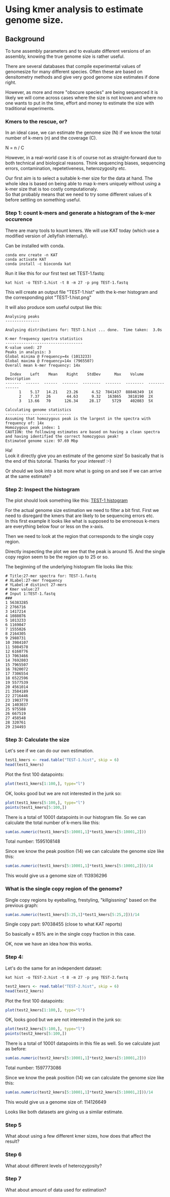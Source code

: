 # Using kmer analysis to estimate genome size.  

## Background
To tune assembly parameters and to evaluate different versions of an assembly, knowing the true genome size is rather useful.  

There are several databases that compile experimental values of genomesize for many different species. Often these are based on densitometry methods and give very good genome size estimates if done right.

However, as more and more "obscure species" are being sequenced it is likely we will come across cases where the size is not known and where no one wants to put in the time, effort and money to estimate the size with traditional experiments.


### Kmers to the rescue, or?
In an ideal case, we can estimate the genome size (N) if we know the total number of k-mers (n) and the coverage (C).

N = n / C

However, in a real-world case it is of course not as straight-forward due to both technical and biological reasons.
Think sequencing biases, sequencing errors, contamination, repetetiveness, heterozygosity etc. 


Our first aim is to select a suitable k-mer size for the data at hand. 
The whole idea is based on being able to map k-mers uniquely without using a k-mer size that is too costly computationaly.  
So that probably means that we need to try some different values of k before settling on something useful.

### Step 1: count k-mers and generate a histogram of the k-mer occurence
There are many tools to kount kmers. We will use KAT today (which use a modified version of Jellyfish internally).

Can be installed with conda.
```
conda env create -n KAT
conda activate KAT
conda install -c bioconda kat
```

Run it like this for our first test set TEST-1.fastq:
```
kat hist -o TEST-1.hist -t 8 -m 27 -p png TEST-1.fastq
```

This will create an output file "TEST-1.hist" with the k-mer histogram and the corresponding plot "TEST-1.hist.png"  

It will also produce som useful output like this:  
```
Analysing peaks  
---------------

Analysing distributions for: TEST-1.hist ... done.  Time taken:  3.0s

K-mer frequency spectra statistics
----------------------------------
K-value used: 27
Peaks in analysis: 3
Global minima @ Frequency=4x (1013233)
Global maxima @ Frequency=14x (7965507)
Overall mean k-mer frequency: 14x

  Index    Left    Mean    Right    StdDev      Max    Volume  Description
-------  ------  ------  -------  --------  -------  --------  -------------
      1    5.17   14.21    23.26      4.52  7841437  88846349  1X
      2    7.37   26       44.63      9.32   163865   3818190  2X
      3   13.66   70      126.34     28.17     5729    402083  5X

Calculating genome statistics
-----------------------------
Assuming that homozygous peak is the largest in the spectra with frequency of: 14x
Homozygous peak index: 1
CAUTION: the following estimates are based on having a clean spectra and having identified the correct homozygous peak!
Estimated genome size: 97.69 Mbp
```

Ha!  
Look it directly give you an estimate of the genome size! 
So basically that is the end of this tutorial. Thanks for your interest! :-)  

Or should we look into a bit more what is going on and see if we can arrive at the same estimate?

### Step 2: Inspect the histogram
The plot should look something like this:
[TEST-1 histogram](./img/TEST-1.hist.png)

For the actual genome size estimation we need to filter a bit first.
First we need to disregard the kmers that are likely to be sequencing errors etc.  
In this first example it looks like what is supposed to be erroneous k-mers are everything below four or less on the x-axis.

Then we need to look at the region that corresponds to the single copy region.

Directly inspecting the plot we see that the peak is around 15. And the single copy region seem to be the region up to 25 or so.

The beginning of the underlying histogram file looks like this:
```
# Title:27-mer spectra for: TEST-1.fastq
# XLabel:27-mer frequency
# YLabel:# distinct 27-mers
# Kmer value:27
# Input 1:TEST-1.fastq
###
1 56383285
2 2766716
3 1417214
4 1088076
5 1013233
6 1169047
7 1555026
8 2164305
9 2988731
10 3984107
11 5084578
12 6160776
13 7063466
14 7692803
15 7965507
16 7820072
17 7306554
18 6522596
19 5577539
20 4561014
21 3584189
22 2716446
23 1983778
24 1403037
25 975588
26 667519
27 458548
28 320761
29 234493
```

### Step 3: Calculate the size
Let's see if we can do our own estimation.

```r
test1_kmers <- read.table("TEST-1.hist", skip = 6)
head(test1_kmers)
```

Plot the first 100 datapoints:
```r
plot(test1_kmers[1:100,], type="l")
```

OK, looks good but we are not interested in the junk so:
```r
plot(test1_kmers[5:100,], type="l")
points(test1_kmers[5:100,])
```

There is a total of 10001 datapoints in our histogram file.
So we can calculate the total number of k-mers like this:
```r
sum(as.numeric(test1_kmers[5:10001,1]*test1_kmers[5:10001,2]))
```
Total number: 1595108148


Since we know the peak position (14) we can calculate the genome size like this:

```r
sum(as.numeric(test1_kmers[5:10001,1]*test1_kmers[5:10001,2]))/14 
```
This would give us a genome size of: 113936296

### What is the single copy region of the genome?
Single copy regions by eyeballing, frestyling, "killgissning" based on the previous graph:

```r
sum(as.numeric(test1_kmers[5:25,1]*test1_kmers[5:25,2]))/14
```
Single copy part: 97038455 (close to what KAT reports)

So basically ≈ 85% are in the single copy fraction in this case.

OK, now we have an idea how this works.

### Step 4:

Let's do the same for an independent dataset:
```
kat hist -o TEST-2.hist -t 8 -m 27 -p png TEST-2.fastq
```

```r
test2_kmers <- read.table("TEST-2.hist", skip = 6)
head(test2_kmers)
```

Plot the first 100 datapoints:
```r
plot(test2_kmers[1:100,], type="l")
```

OK, looks good but we are not interested in the junk so:
```r
plot(test2_kmers[5:100,], type="l")
points(test2_kmers[5:100,])
```

There is a total of 10001 datapoints in this file as well.
So we calculate just as before:
```r
sum(as.numeric(test2_kmers[5:10001,1]*test2_kmers[5:10001,2]))
```
Total number: 1597773086


Since we know the peak position (14) we can calculate the genome size like this:

```r
sum(as.numeric(test2_kmers[5:10001,1]*test2_kmers[5:10001,2]))/14 
```
This would give us a genome size of: 114126649 

Looks like both datasets are giving us a similar estimate.

### Step 5
What about using a few different kmer sizes, how does that affect the result?

### Step 6
What about different levels of heterozygosity?

### Step 7
What about amount of data used for estimation?

